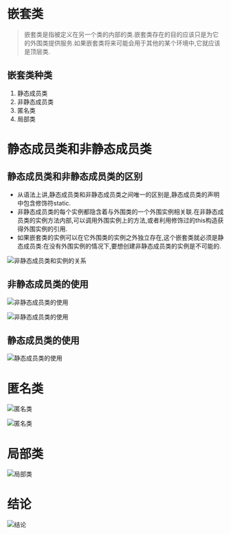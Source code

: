 # 嵌套类
> 嵌套类是指被定义在另一个类的内部的类.嵌套类存在的目的应该只是为它的外围类提供服务.如果嵌套类将来可能会用于其他的某个环境中,它就应该是顶层类.

## 嵌套类种类
1. 静态成员类
2. 非静态成员类
3. 匿名类
4. 局部类

# 静态成员类和非静态成员类
## 静态成员类和非静态成员类的区别
* 从语法上讲,静态成员类和非静态成员类之间唯一的区别是,静态成员类的声明中包含修饰符static.
* 非静态成员类的每个实例都隐含着与外围类的一个外围实例相关联.在非静态成员类的实例方法内部,可以调用外围实例上的方法,或者利用修饰过的this构造获得外围实例的引用.
* 如果嵌套类的实例可以在它外围类的实例之外独立存在,这个嵌套类就必须是静态成员类:在没有外围实例的情况下,要想创建非静态成员类的实例是不可能的.

![非静态成员类和实例的关系](https://github.com/gdufeZLYL/blog/blob/master/images/20180504195052.png)

## 非静态成员类的使用
![非静态成员类的使用](https://github.com/gdufeZLYL/blog/blob/master/images/20180504195313.png)

![非静态成员类的使用](https://github.com/gdufeZLYL/blog/blob/master/images/20180504195352.png)

## 静态成员类的使用
![静态成员类的使用](https://github.com/gdufeZLYL/blog/blob/master/images/20180504195941.png)

# 匿名类
![匿名类](https://github.com/gdufeZLYL/blog/blob/master/images/20180504202935.png)

![匿名类](https://github.com/gdufeZLYL/blog/blob/master/images/20180504203031.png)

# 局部类
![局部类](https://github.com/gdufeZLYL/blog/blob/master/images/20180504201509.png)

# 结论
![结论](https://github.com/gdufeZLYL/blog/blob/master/images/20180504201625.png)